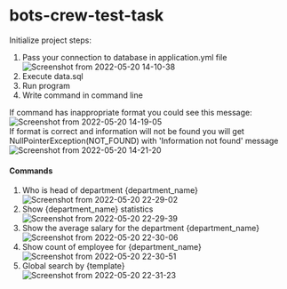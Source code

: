 # bots-crew-test-task

Initialize project steps:
1) Pass your connection to database in application.yml file ![Screenshot from 2022-05-20 14-10-38](https://user-images.githubusercontent.com/80060514/169515936-28cfca7c-acae-4a69-9fcb-592401276740.png)
2) Execute data.sql
3) Run program
4) Write command in command line  

If command has inappropriate format you could see this message:  
![Screenshot from 2022-05-20 14-19-05](https://user-images.githubusercontent.com/80060514/169517167-7c327fc3-2654-47b9-9b07-a90e3f2724ed.png)  
If format is correct and information will not be found you will get NullPointerException(NOT_FOUND) with 'Information not found' message
![Screenshot from 2022-05-20 14-21-20](https://user-images.githubusercontent.com/80060514/169517512-4448c269-2806-4d5e-bd1e-a71a0d6f3ac1.png)  

#### Commands
1) Who is head of department {department_name}  
![Screenshot from 2022-05-20 22-29-02](https://user-images.githubusercontent.com/80060514/169598471-9b6280b6-9cec-42fe-9c15-308eb8a97825.png)
2) Show {department_name} statistics  
![Screenshot from 2022-05-20 22-29-39](https://user-images.githubusercontent.com/80060514/169598552-7cb53299-b3a2-49c7-881c-d43c65c1159a.png)
3) Show the average salary for the department {department_name}  
![Screenshot from 2022-05-20 22-30-06](https://user-images.githubusercontent.com/80060514/169598646-f072c997-0895-40dc-86ed-faa44aca3824.png)
4) Show count of employee for {department_name}  
![Screenshot from 2022-05-20 22-30-51](https://user-images.githubusercontent.com/80060514/169598709-28b12349-e559-403b-ba3d-159550daefb1.png)
5) Global search by {template}  
![Screenshot from 2022-05-20 22-31-23](https://user-images.githubusercontent.com/80060514/169598742-8fb21ce4-08fc-4d14-bbac-c71802d267db.png)

